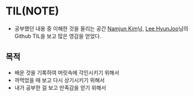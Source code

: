 # TIL(NOTE)
* 공부했던 내용 중 이해한 것을 올리는 공간
[Namjun Kim](https://github.com/namjunemy/)님, [Lee HyunJoo](https://wayhome25.github.io/)님의 Github TIL을 보고 많은 영감을 얻었다.

## 목적
* 배운 것을 기록하여 머릿속에 각인시키기 위해서
* 까먹었을 때 보고 다시 상기시키기 위해서
* 내가 공부한 걸 보고 만족감을 얻기 위해서
